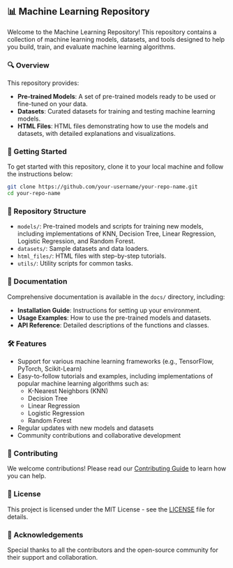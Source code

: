 ## 📊 Machine Learning Repository

Welcome to the Machine Learning Repository! This repository contains a collection of machine learning models, datasets, and tools designed to help you build, train, and evaluate machine learning algorithms.

### 🔍 Overview

This repository provides:

- **Pre-trained Models**: A set of pre-trained models ready to be used or fine-tuned on your data.
- **Datasets**: Curated datasets for training and testing machine learning models.
- **HTML Files**: HTML files demonstrating how to use the models and datasets, with detailed explanations and visualizations.

### 🚀 Getting Started

To get started with this repository, clone it to your local machine and follow the instructions below:

```bash
git clone https://github.com/your-username/your-repo-name.git
cd your-repo-name
```

### 📂 Repository Structure

- `models/`: Pre-trained models and scripts for training new models, including implementations of KNN, Decision Tree, Linear Regression, Logistic Regression, and Random Forest.
- `datasets/`: Sample datasets and data loaders.
- `html_files/`: HTML files with step-by-step tutorials.
- `utils/`: Utility scripts for common tasks.

### 📖 Documentation

Comprehensive documentation is available in the `docs/` directory, including:

- **Installation Guide**: Instructions for setting up your environment.
- **Usage Examples**: How to use the pre-trained models and datasets.
- **API Reference**: Detailed descriptions of the functions and classes.

### 🛠️ Features

- Support for various machine learning frameworks (e.g., TensorFlow, PyTorch, Scikit-Learn)
- Easy-to-follow tutorials and examples, including implementations of popular machine learning algorithms such as:
  - K-Nearest Neighbors (KNN)
  - Decision Tree
  - Linear Regression
  - Logistic Regression
  - Random Forest
- Regular updates with new models and datasets
- Community contributions and collaborative development

### 👥 Contributing

We welcome contributions! Please read our [Contributing Guide](CONTRIBUTING.md) to learn how you can help.

### 📄 License

This project is licensed under the MIT License - see the [LICENSE](LICENSE) file for details.

### 📝 Acknowledgements

Special thanks to all the contributors and the open-source community for their support and collaboration.
